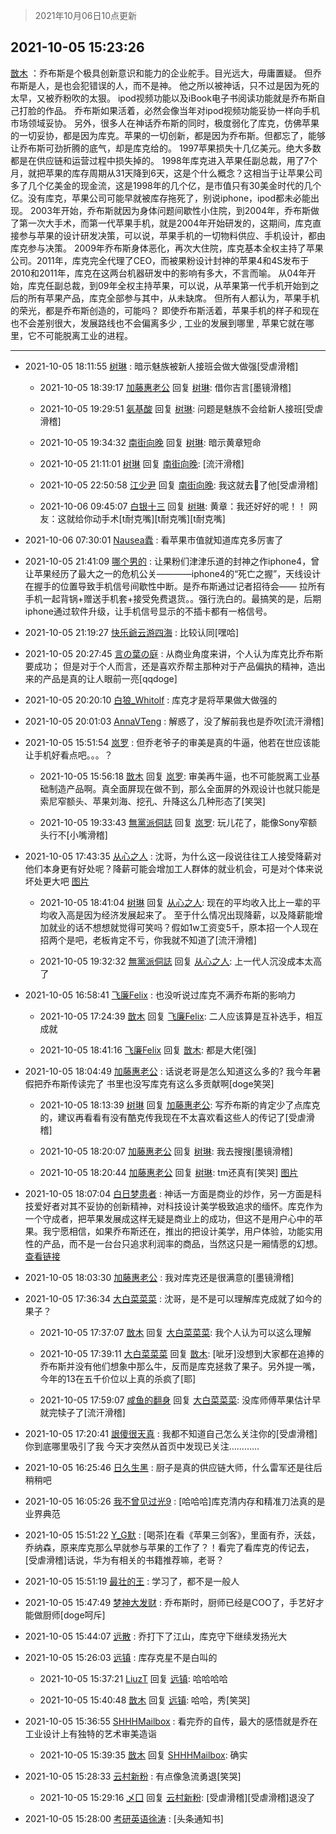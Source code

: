 > 2021年10月06日10点更新
<link rel="stylesheet" href="https://cdn.jsdelivr.net/gh/taotie6/sampleJSON@main/css/photo_show.css">
<meta name="referrer" content="no-referrer" />


 ## 2021-10-05 15:23:26 

 [㪚木](https://www.coolapk.com/feed/30479570?shareKey=NWUwMTdhZDQzMTNmNjE1YzA1YmI~) ：乔布斯是个极具创新意识和能力的企业舵手。目光远大，毋庸置疑。
但乔布斯是人，是也会犯错误的人，而不是神。
他之所以被神话，只不过是因为死的太早，又被乔粉吹的太狠。
ipod视频功能以及iBook电子书阅读功能就是乔布斯自己打脸的作品。
乔布斯如果活着<!--break-->，必然会像当年对ipod视频功能妥协一样向手机市场领域妥协。
另外，很多人在神话乔布斯的同时，极度弱化了库克，仿佛苹果的一切妥协，都是因为库克。苹果的一切创新，都是因为乔布斯。但都忘了，能够让乔布斯可劲折腾的底气，却是库克给的。
1997苹果损失十几亿美元。绝大多数都是在供应链和运营过程中损失掉的。
1998年库克进入苹果任副总裁，用了7个月，就把苹果的库存周期从31天降到6天，这是个什么概念？这相当于让苹果公司多了几个亿美金的现金流，这是1998年的几个亿，是市值只有30美金时代的几个亿。没有库克，苹果公司可能早就被库存拖死了，别说iphone，ipod都未必能出现。
2003年开始，乔布斯就因为身体问题间歇性小住院，到2004年，乔布斯做了第一次大手术，而第一代苹果手机，就是2004年开始研发的，这期间，库克直接参与苹果的设计研发决策，可以说，苹果手机的一切物料供应、手机设计，都由库克参与决策。
2009年乔布斯身体恶化，再次大住院，库克基本全权主持了苹果公司。2011年，库克完全代理了CEO，而被果粉设计封神的苹果4和4S发布于2010和2011年，库克在这两台机器研发中的影响有多大，不言而喻。
从04年开始，库克任副总裁，到09年全权主持苹果，可以说，从苹果第一代手机开始到之后的所有苹果产品，库克全部参与其中，从未缺席。
但所有人都认为，苹果手机的荣光，都是乔布斯创造的，可能吗？
即使乔布斯活着，苹果手机的样子和现在也不会差别很大，发展路线也不会偏离多少 , 工业的发展到哪里 , 苹果它就在哪里，它不可能脱离工业的进程。 

<div class="album">
</div>

 ------- 

- 2021-10-05 18:11:55 [树琳](uid=1807052) : 暗示魅族被新人接班会做大做强[受虐滑稽] 

    - 2021-10-05 18:39:17 [加藤惠老公](uid=1266680) 回复 [树琳](uid=1807052): 借你吉言[墨镜滑稽] 

    - 2021-10-05 19:29:51 [氨基酸](uid=518274) 回复 [树琳](uid=1807052): 问题是魅族不会给新人接班[受虐滑稽] 

    - 2021-10-05 19:34:32 [南街向晚](uid=1262639) 回复 [树琳](uid=1807052): 暗示黄章短命 

    - 2021-10-05 21:11:01 [树琳](uid=1807052) 回复 [南街向晚](uid=1262639): [流汗滑稽] 

    - 2021-10-05 22:50:58 [江少尹](uid=3524927) 回复 [南街向晚](uid=1262639): 我这就去🔪了他[受虐滑稽] 

    - 2021-10-06 09:45:07 [白银十三](uid=775015) 回复 [树琳](uid=1807052): 黄章：我还好好的呢！！
网友：这就给你动手术[t耐克嘴][t耐克嘴][t耐克嘴] 

- 2021-10-06 07:30:01 [Nausea蠹](uid=669027) : 看苹果市值就知道库克多厉害了 

- 2021-10-05 21:41:09 [哪个男的](uid=1057736) : 让果粉们津津乐道的封神之作iphone4，曾让苹果经历了最大之一的危机公关————iphone4的“死亡之握”，天线设计在握手的位置导致手机信号间歇性中断。是乔布斯通过记者招待会—— 拉所有手机一起背锅+赠送手机套+接受免费退货。。强行洗白的。最搞笑的是<!--break-->，后期iphone通过软件升级，让手机信号显示的不插卡都有一格信号。 

- 2021-10-05 21:19:27 [快乐爺云游四海](uid=3678818) : 比较认同[嘿哈] 

- 2021-10-05 20:27:45 [言の葉の庭](uid=649465) : 从商业角度来讲，个人认为库克比乔布斯要成功；
但是对于个人而言，还是喜欢乔帮主那种对于产品偏执的精神，造出来的产品是真的让人眼前一亮[qqdoge] 

- 2021-10-05 20:20:10 [白狼_Whitolf](uid=894548) : 库克才是将苹果做大做强的 

- 2021-10-05 20:01:03 [AnnaVTeng](uid=2813701) : 解惑了，没了解前我也是乔吹[流汗滑稽] 

- 2021-10-05 15:51:54 [岚罗](uid=458727) : 但乔老爷子的审美是真的牛逼，他若在世应该能让手机好看点吧。。。？ 

    - 2021-10-05 15:56:18 [㪚木](uid=1081091) 回复 [岚罗](uid=458727): 审美再牛逼，也不可能脱离工业基础制造产品啊。真全面屏现在做不到，那么全面屏的外观设计也就只能是索尼窄额头、苹果刘海、挖孔、升降这么几种形态了[笑哭] 

    - 2021-10-05 19:33:43 [無黨派侗誌](uid=963651) 回复 [岚罗](uid=458727): 玩儿花了，能像Sony窄额头行不[小嘴滑稽] 

- 2021-10-05 17:43:35 [从心之人](uid=3359478) : 沈哥，为什么这一段说往往工人接受降薪对他们本身更有好处呢？降薪可能会增加工人群体的就业机会，可是对个体来说坏处更大吧 [图片](http://image.coolapk.com/feed/2021/1005/17/3359478_62e77c2f_7010_821@1440x3200.jpeg)

    - 2021-10-05 18:41:04 [树琳](uid=1807052) 回复 [从心之人](uid=3359478): 现在的平均收入比上一辈的平均收入高是因为经济发展起来了。
至于什么情况出现降薪，以及降薪能增加就业的话不想想就觉得可笑吗？假如1w工资变5千，原本招一个人现在招两个是吧，老板肯定不亏，你我就不知道了[流汗滑稽] 

    - 2021-10-05 19:32:32 [無黨派侗誌](uid=963651) 回复 [从心之人](uid=3359478): 上一代人沉没成本太高了 

- 2021-10-05 16:58:41 [飞廉Felix](uid=900024) : 也没听说过库克不满乔布斯的影响力 

    - 2021-10-05 17:24:39 [㪚木](uid=1081091) 回复 [飞廉Felix](uid=900024): 二人应该算是互补选手，相互成就 

    - 2021-10-05 18:41:16 [飞廉Felix](uid=900024) 回复 [㪚木](uid=1081091): 都是大佬[强] 

- 2021-10-05 18:04:49 [加藤惠老公](uid=1266680) : 话说老哥是怎么知道这么多的?
我今年暑假把乔布斯传读完了
书里也没写库克有这么多贡献啊[doge笑哭] 

    - 2021-10-05 18:13:39 [树琳](uid=1807052) 回复 [加藤惠老公](uid=1266680): 写乔布斯的肯定少了点库克的，建议再看看有没有酷克传我现在不太喜欢看这些人的传记了[受虐滑稽] 

    - 2021-10-05 18:20:07 [加藤惠老公](uid=1266680) 回复 [树琳](uid=1807052): 我去搜搜[墨镜滑稽] 

    - 2021-10-05 18:20:44 [加藤惠老公](uid=1266680) 回复 [树琳](uid=1807052): tm还真有[笑哭] [图片](http://image.coolapk.com/feed/2021/1005/18/1266680_6875196e_9242_6711@1440x3200.jpeg)

- 2021-10-05 18:07:04 [白日梦患者](uid=533502) : 神话一方面是商业的炒作，另一方面是科技爱好者对其不妥协的创新精神，对科技设计美学极致追求的缅怀。库克作为一个守成者，把苹果发展成这样无疑是商业上的成功，但这不是用户心中的苹果。我宁愿相信，如果乔布斯还在，推出的把设计美学，用户体验，功能实用性的产品，而不是一台台只追求利润率的商品<!--break-->，当然这只是一厢情愿的幻想。
<a class="feed-link-url" href="https://m.huxiu.com/article/461389.html" title="https://m.huxiu.com/article/461389.html" target="_blank" rel="nofollow">查看链接</a> 

- 2021-10-05 18:03:30 [加藤惠老公](uid=1266680) : 我对库克还是很满意的[墨镜滑稽] 

- 2021-10-05 17:36:34 [大白菜菜菜](uid=2081020) : 沈哥，是不是可以理解库克成就了如今的果子？ 

    - 2021-10-05 17:37:07 [㪚木](uid=1081091) 回复 [大白菜菜菜](uid=2081020): 我个人认为可以这么理解 

    - 2021-10-05 17:39:11 [大白菜菜菜](uid=2081020) 回复 [㪚木](uid=1081091): [呲牙]没想到大家都在追捧的乔布斯并没有他们想象中那么牛，反而是库克拯救了果子。另外提一嘴，今年的13在五千价位以上真的杀疯了[耶] 

    - 2021-10-05 17:59:07 [咸鱼的翻身](uid=3945270) 回复 [大白菜菜菜](uid=2081020): 没库师傅苹果估计早就完犊子了[流汗滑稽] 

- 2021-10-05 17:20:41 [詪傻很天真](uid=1327513) : 我都不知道自己怎么关注你的[受虐滑稽]  你到底哪里吸引了我  今天才突然从首页中发现已关注………… 

- 2021-10-05 16:25:46 [日久生黑](uid=1062678) : 厨子是真的供应链大师，什么雷军还是往后稍稍吧 

- 2021-10-05 16:05:26 [我不曾见过光9](uid=1784401) : [哈哈哈]库克清内存和精准刀法真的是业界典范 

- 2021-10-05 15:51:22 [Y_G默](uid=1158219) : [喝茶]在看《苹果三剑客》，里面有乔，沃兹，乔纳森，原来库克那么早就参与苹果的工作了？！看完了看库克的传记去，[受虐滑稽]话说，华为有相关的书籍推荐嘛，老哥？ 

- 2021-10-05 15:51:19 [最壮的王](uid=2146190) : 学习了，都不是一般人 

- 2021-10-05 15:47:49 [梦神大发财](uid=14296465) : 乔布斯时，厨师已经是COO了，手艺好才能做厨师[doge呵斥] 

- 2021-10-05 15:44:07 [远散](uid=3235252) : 乔打下了江山，库克守下继续发扬光大 

- 2021-10-05 15:26:03 [远镇](uid=1471248) : 库存克星不是白叫的 

    - 2021-10-05 15:37:21 [LiuzT](uid=2145927) 回复 [远镇](uid=1471248): 哈哈哈哈 

    - 2021-10-05 15:40:48 [㪚木](uid=1081091) 回复 [远镇](uid=1471248): 哈哈，秀[笑哭] 

- 2021-10-05 15:36:55 [SHHHMailbox](uid=3071885) : 看完乔的自传，最大的感悟就是乔在工业设计上有独特的艺术审美造诣 

    - 2021-10-05 15:39:35 [㪚木](uid=1081091) 回复 [SHHHMailbox](uid=3071885): 确实 

- 2021-10-05 15:28:33 [云村新粉](uid=809098) : 有点像急流勇退[笑哭] 

    - 2021-10-05 15:29:16 [乄囗](uid=759206) 回复 [云村新粉](uid=809098): [受虐滑稽][受虐滑稽]退没了 

- 2021-10-05 15:28:00 [考研英语徐涛](uid=3953352) : [头条通知书] 

